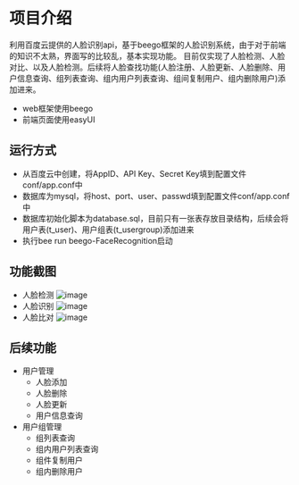 # 项目介绍
利用百度云提供的人脸识别api，基于beego框架的人脸识别系统，由于对于前端的知识不太熟，界面写的比较乱，基本实现功能。
目前仅实现了人脸检测、人脸对比、以及人脸检测。后续将人脸查找功能(人脸注册、人脸更新、人脸删除、用户信息查询、组列表查询、组内用户列表查询、组间复制用户、组内删除用户)添加进来。
- web框架使用beego
- 前端页面使用easyUI

## 运行方式
- 从百度云中创建，将AppID、API Key、Secret Key填到配置文件conf/app.conf中
- 数据库为mysql，将host、port、user、passwd填到配置文件conf/app.conf中
- 数据库初始化脚本为database.sql，目前只有一张表存放目录结构，后续会将用户表(t_user)、用户组表(t_usergroup)添加进来
- 执行bee run beego-FaceRecognition启动

## 功能截图
- 人脸检测
![image](https://github.com/zhaojwaln/beego-FaceRecognition/blob/master/image/20171219104227.png)
- 人脸识别
![image](https://github.com/zhaojwaln/beego-FaceRecognition/blob/master/image/20171219104528.png)
- 人脸比对
![image](https://github.com/zhaojwaln/beego-FaceRecognition/blob/master/image/20171219104319.png)

## 后续功能
- 用户管理
    - 人脸添加
    - 人脸删除
    - 人脸更新
    - 用户信息查询
- 用户组管理
    - 组列表查询
    - 组内用户列表查询
    - 组件复制用户
    - 组内删除用户